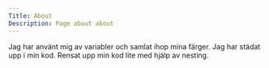 ```yaml
---
Title: About
Description: Page about about
---
```


Jag har använt mig av variabler och samlat ihop mina färger. Jag har städat upp i min kod. Rensat upp min kod lite med hjälp av nesting.
